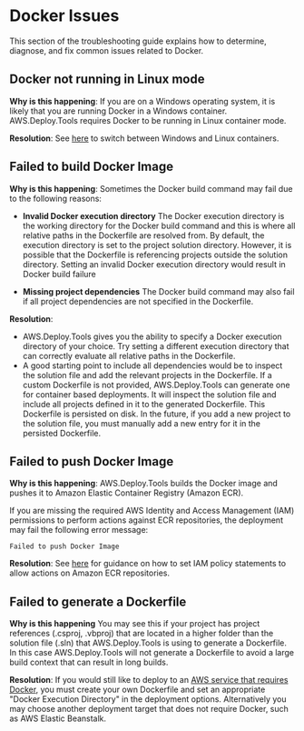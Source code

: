 # Docker  Issues
This section of the troubleshooting guide explains how to determine, diagnose, and fix common issues related to Docker.

## Docker not running in Linux mode

**Why is this happening**: If you are on a Windows operating system, it is likely that you are running Docker in a Windows container. AWS.Deploy.Tools requires Docker to be running in Linux container mode.

**Resolution**: See [here](https://docs.docker.com/desktop/windows/#switch-between-windows-and-linux-containers) to switch between Windows and Linux containers.

## Failed to build Docker Image

**Why is this happening**:
Sometimes the Docker build command may fail due to the following reasons:

* **Invalid Docker execution directory**
The Docker execution directory is the working directory for the Docker build command and this is where all relative paths in the Dockerfile are resolved from. By default, the execution directory is set to the project solution directory. However, it is possible that the Dockerfile is referencing projects outside the solution directory. Setting an invalid Docker execution directory would result in Docker build failure

* **Missing project dependencies**
The Docker build command may also fail if all project dependencies are not specified in the Dockerfile. 

**Resolution**:

* AWS.Deploy.Tools gives you the ability to specify a Docker execution directory of your choice. Try setting a different execution directory that can correctly evaluate all relative paths in the Dockerfile.
* A good starting point to include all dependencies would be to inspect the solution file and add the relevant projects in the Dockerfile. If a custom Dockerfile is not provided, AWS.Deploy.Tools can generate one for container based deployments. It will inspect the solution file and include all projects defined in it to the generated Dockerfile. This Dockerfile is persisted on disk. In the future, if you add a new project to the solution file, you must manually add a new entry for it in the persisted Dockerfile.

## Failed to push Docker Image
**Why is this happening**: AWS.Deploy.Tools builds the Docker image and pushes it to Amazon Elastic Container Registry (Amazon ECR). 

If you are missing the required AWS Identity and Access Management (IAM) permissions to perform actions against ECR repositories, the deployment may fail the following error message:

```
Failed to push Docker Image
```
**Resolution**: See [here](https://docs.aws.amazon.com/AmazonECR/latest/userguide/repository-policy-examples.html) for guidance on how to set IAM policy statements to allow actions on Amazon ECR repositories.

## Failed to generate a Dockerfile

**Why is this happening** You may see this if your project has project references (.csproj, .vbproj) that are located in a higher folder than the solution file (.sln) that AWS.Deploy.Tools is using to generate a Dockerfile. In this case AWS.Deploy.Tools will not generate a Dockerfile to avoid a large build context that can result in long builds.

**Resolution**: If you would still like to deploy to an [AWS service that requires Docker](../docs/support.md), you must create your own Dockerfile and set an appropriate "Docker Execution Directory" in the deployment options. Alternatively you may choose another deployment target that does not require Docker, such as AWS Elastic Beanstalk.